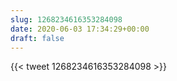 ```yaml
---
slug: 1268234616353284098
date: 2020-06-03 17:34:29+00:00
draft: false
---
```


{{< tweet 1268234616353284098 >}}
